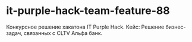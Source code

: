 # it-purple-hack-team-feature-88
Конкурсное решение хакатона IT Purple Hack. Кейс: Решение бизнес-задач, связанных с CLTV Альфа банк.
